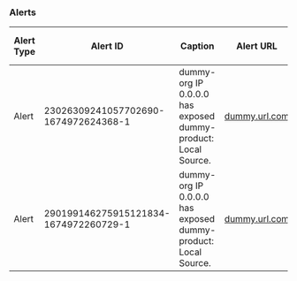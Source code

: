 ### Alerts
|Alert Type|Alert ID|Caption|Alert URL|Watchlist Name|Alert Time|Post Link|Is source verified|Publisher Category|
|---|---|---|---|---|---|---|---|---|
| Alert | 23026309241057702690-1674972624368-1 | dummy-org IP 0.0.0.0 has exposed dummy-product: Local Source. | [dummy.url.com](dummy.url.com) | Data Security | 29 Jan 2023, 06:10 AM UTC | [dummy.url.com](dummy.url.com) | false | Chatter |
| Alert | 290199146275915121834-1674972260729-1 | dummy-org IP 0.0.0.0 has exposed dummy-product: Local Source. | [dummy.url.com](dummy.url.com) | Data Security | 29 Jan 2023, 06:04 AM UTC | [dummy.url.com](dummy.url.com) | false | Chatter |
